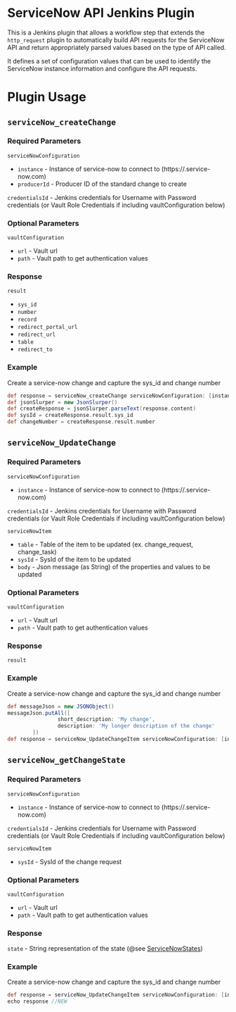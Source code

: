 # ServiceNow API Jenkins Plugin

This is a Jenkins plugin that allows a workflow step that extends the `http_request` plugin
to automatically build API requests for the ServiceNow API and return appropriately parsed
values based on the type of API called.

It defines a set of configuration values that can be used to identify the ServiceNow instance
information and configure the API requests.

# Plugin Usage

## `serviceNow_createChange`

### Required Parameters

`serviceNowConfiguration`
* `instance` - Instance of service-now to connect to (https://<instance>.service-now.com)
* `producerId` - Producer ID of the standard change to create

`credentialsId` - Jenkins credentials for Username with Password credentials (or Vault Role Credentials if including vaultConfiguration below)


### Optional Parameters

`vaultConfiguration`
* `url` - Vault url
* `path` - Vault path to get authentication values

### Response

`result`
* `sys_id`
* `number`
* `record`
* `redirect_portal_url`
* `redirect_url`
* `table`
* `redirect_to`

### Example
Create a service-now change and capture the sys_id and change number
```groovy
def response = serviceNow_createChange serviceNowConfiguration: [instance: 'exampledev', producerId: 'ls98y3khifs8oih3kjshihksjd'], credentialsId: 'jenkins-vault', vaultConfiguration: [url: 'https://vault.example.com:8200', path: 'secret/for/service_now/']
def jsonSlurper = new JsonSlurper()
def createResponse = jsonSlurper.parseText(response.content)
def sysId = createResponse.result.sys_id
def changeNumber = createResponse.result.number
```

## `serviceNow_UpdateChange`

### Required Parameters

`serviceNowConfiguration`
* `instance` - Instance of service-now to connect to (https://<instance>.service-now.com)

`credentialsId` - Jenkins credentials for Username with Password credentials (or Vault Role Credentials if including vaultConfiguration below)

`serviceNowItem`
* `table` - Table of the item to be updated (ex. change_request, change_task)
* `sysId` - SysId of the item to be updated
* `body` - Json message (as String) of the properties and values to be updated

### Optional Parameters

`vaultConfiguration`
* `url` - Vault url
* `path` - Vault path to get authentication values

### Response

`result`

### Example
Create a service-now change and capture the sys_id and change number
```groovy
def messageJson = new JSONObject()
messageJson.putAll([
                short_description: 'My change',
                description: 'My longer description of the change'
        ])
def response = serviceNow_UpdateChangeItem serviceNowConfiguration: [instance: 'exampledev'], credentialsId: 'jenkins-vault', serviceNowItem: [table: 'change_request', sysId: 'adg98y29thukwfd97ihu23', body: messageJson.toString()], vaultConfiguration: [url: 'https://vault.example.com:8200', path: 'secret/for/service_now/']

```

## `serviceNow_getChangeState`

### Required Parameters

`serviceNowConfiguration`
* `instance` - Instance of service-now to connect to (https://<instance>.service-now.com)

`credentialsId` - Jenkins credentials for Username with Password credentials (or Vault Role Credentials if including vaultConfiguration below)

`serviceNowItem`
* `sysId` - SysId of the change request

### Optional Parameters

`vaultConfiguration`
* `url` - Vault url
* `path` - Vault path to get authentication values

### Response

`state` - String representation of the state (@see [ServiceNowStates](src/main/java/org/jenkinsci/plugins/servicenow/util/ServiceNowStates.java))

### Example
Create a service-now change and capture the sys_id and change number
```groovy
def response = serviceNow_UpdateChangeItem serviceNowConfiguration: [instance: 'exampledev'], credentialsId: 'jenkins-vault', serviceNowItem: [sysId: 'adg98y29thukwfd97ihu23'], vaultConfiguration: [url: 'https://vault.example.com:8200', path: 'secret/for/service_now/']
echo response //NEW
```